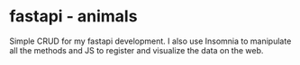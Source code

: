 # fastapi - animals

Simple CRUD for my fastapi development. I also use Insomnia to manipulate all the methods and JS to register and visualize the data on the web.
